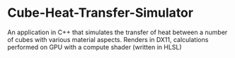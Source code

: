 # Cube-Heat-Transfer-Simulator
An application in C++ that simulates the transfer of heat between a number of cubes with various material aspects. Renders in DX11, calculations performed on GPU with a compute shader (written in HLSL)
